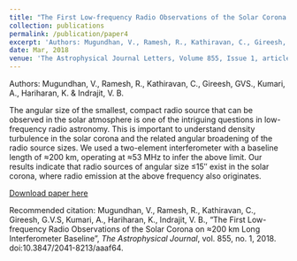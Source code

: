 ```yaml
---
title: "The First Low-frequency Radio Observations of the Solar Corona on 200 km Long Interferometer Baseline"
collection: publications
permalink: /publication/paper4
excerpt: 'Authors: Mugundhan, V., Ramesh, R., Kathiravan, C., Gireesh, GVS., Kumari, A., Hariharan, K. & Indrajit, V. B.'
date: Mar, 2018
venue: 'The Astrophysical Journal Letters, Volume 855, Issue 1, article id. L8, 4 pp.'
---
```


Authors: Mugundhan, V., Ramesh, R., Kathiravan, C., Gireesh, GVS., Kumari, A., Hariharan, K. & Indrajit, V. B.

The angular size of the smallest, compact radio source that can be observed in the solar atmosphere is one of the intriguing questions in low-frequency radio astronomy. This is important to understand density turbulence in the solar corona and the related angular broadening of the radio source sizes. We used a two-element interferometer with a baseline length of ≈200 km, operating at ≈53 MHz to infer the above limit. Our results indicate that radio sources of angular size ≤15″ exist in the solar corona, where radio emission at the above frequency also originates.  

[Download paper here](http://anshusolar.github.io/files/paper4.pdf)

Recommended citation: Mugundhan, V., Ramesh, R., Kathiravan, C., Gireesh, G.V.S, Kumari, A., Hariharan, K., Indrajit, V. B., “The First Low-frequency Radio Observations of the Solar Corona on ≈200 km Long Interferometer Baseline”, <i>The Astrophysical Journal</i>, vol. 855, no. 1, 2018. doi:10.3847/2041-8213/aaaf64.